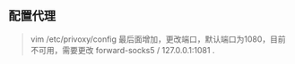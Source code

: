 ## 配置代理

> vim /etc/privoxy/config
最后面增加，更改端口，默认端口为1080，目前不可用，需要更改
> forward-socks5 / 127.0.0.1:1081 .

